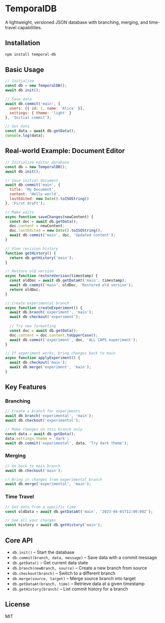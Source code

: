 # TemporalDB

A lightweight, versioned JSON database with branching, merging, and time-travel capabilities.

## Installation

```bash
npm install temporal-db  
```

## Basic Usage

```javascript
// Initialize  
const db = new TemporalDB();  
await db.init();  

// Save data  
await db.commit('main', {  
  users: [{ id: 1, name: 'Alice' }],  
  settings: { theme: 'light' }  
}, 'Initial commit');  

// Get data  
const data = await db.getData();  
console.log(data);  
```

## Real-world Example: Document Editor

```javascript
// Initialize editor database  
const db = new TemporalDB();  
await db.init();  

// Save initial document  
await db.commit('main', {  
  title: 'My Document',  
  content: 'Hello world',  
  lastEdited: new Date().toISOString()  
}, 'First draft');  

// Make edits  
async function saveChanges(newContent) {  
  const doc = await db.getData();  
  doc.content = newContent;  
  doc.lastEdited = new Date().toISOString();  
  await db.commit('main', doc, 'Updated content');  
}  

// View revision history  
function getHistory() {  
  return db.getHistory('main');  
}  

// Restore old version  
async function restoreVersion(timestamp) {  
  const oldDoc = await db.getDataAt('main', timestamp);  
  await db.commit('main', oldDoc, 'Restored old version');  
  return oldDoc;  
}  

// Create experimental branch  
async function createExperiment() {  
  await db.branch('experiment', 'main');  
  await db.checkout('experiment');  
  
  // Try new formatting  
  const doc = await db.getData();  
  doc.content = doc.content.toUpperCase();  
  await db.commit('experiment', doc, 'ALL CAPS experiment');  
}  

// If experiment works, bring changes back to main  
async function applyExperiment() {  
  await db.checkout('main');  
  await db.merge('experiment', 'main');  
}  
```

## Key Features

### Branching

```javascript
// Create a branch for experiments  
await db.branch('experimental', 'main');  
await db.checkout('experimental');  

// Make changes on this branch only  
const data = await db.getData();  
data.settings.theme = 'dark';  
await db.commit('experimental', data, 'Try dark theme');  
```

### Merging

```javascript
// Go back to main branch  
await db.checkout('main');  

// Bring in changes from experimental branch  
await db.merge('experimental', 'main');  
```

### Time Travel

```javascript
// Get data from a specific time  
const oldData = await db.getDataAt('main', '2023-04-01T12:00:00Z');  

// See all your changes  
const history = await db.getHistory('main');  
```

## Core API

* `db.init()` – Start the database
* `db.commit(branch, data, message)` – Save data with a commit message
* `db.getData()` – Get current data state
* `db.branch(newBranch, source)` – Create a new branch from source
* `db.checkout(branch)` – Switch to a different branch
* `db.merge(source, target)` – Merge source branch into target
* `db.getDataAt(branch, time)` – Retrieve data at a given timestamp
* `db.getHistory(branch)` – List commit history for a branch

## License

MIT
